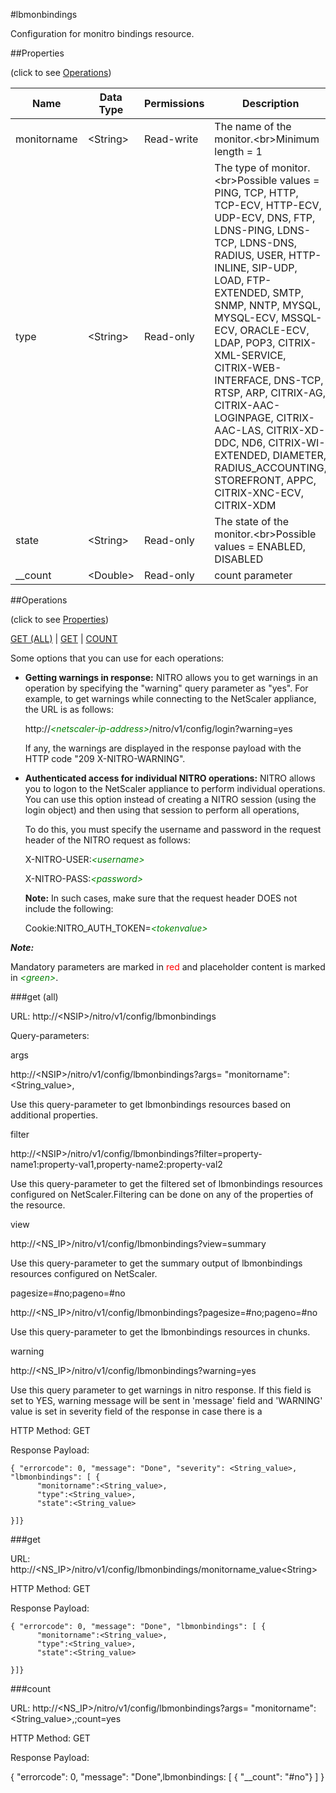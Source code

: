 #lbmonbindings

Configuration for monitro bindings resource.


##Properties 
<span>(click to see [Operations](#operations))</span>


<table><thead><tr><th>Name</th><th> Data Type</th><th> Permissions</th><th>Description</th></tr></thead><tbody><tr><td>monitorname</td><td>&lt;String></td><td>Read-write</td><td>The name of the monitor.&lt;br>Minimum length = 1</td><tr><tr><td>type</td><td>&lt;String></td><td>Read-only</td><td>The type of monitor.&lt;br>Possible values = PING, TCP, HTTP, TCP-ECV, HTTP-ECV, UDP-ECV, DNS, FTP, LDNS-PING, LDNS-TCP, LDNS-DNS, RADIUS, USER, HTTP-INLINE, SIP-UDP, LOAD, FTP-EXTENDED, SMTP, SNMP, NNTP, MYSQL, MYSQL-ECV, MSSQL-ECV, ORACLE-ECV, LDAP, POP3, CITRIX-XML-SERVICE, CITRIX-WEB-INTERFACE, DNS-TCP, RTSP, ARP, CITRIX-AG, CITRIX-AAC-LOGINPAGE, CITRIX-AAC-LAS, CITRIX-XD-DDC, ND6, CITRIX-WI-EXTENDED, DIAMETER, RADIUS_ACCOUNTING, STOREFRONT, APPC, CITRIX-XNC-ECV, CITRIX-XDM</td><tr><tr><td>state</td><td>&lt;String></td><td>Read-only</td><td>The state of the monitor.&lt;br>Possible values = ENABLED, DISABLED</td><tr><tr><td>__count</td><td>&lt;Double></td><td>Read-only</td><td>count parameter</td><tr></tbody></table>
##Operations 
<span>(click to see [Properties](#properties))</span>


[GET (ALL)](#get-(all)) | [GET](#get) | [COUNT](#count)


Some options that you can use for each operations:
<ul><li><p><b>Getting warnings in response:</b> NITRO allows you to get warnings in an operation by specifying the "warning" query parameter as "yes". For example, to get warnings while connecting to the NetScaler appliance, the URL is as follows:</p><p>http://<span style="color:green;font-style:italic;">&lt;netscaler-ip-address&gt;</span>/nitro/v1/config/login?warning=yes</p><p>If any, the warnings are displayed in the response payload with the HTTP code "209 X-NITRO-WARNING".</p></li><li><p><b>Authenticated access for individual NITRO operations:</b> NITRO allows you to logon to the NetScaler appliance to perform individual operations. You can use this option instead of creating a NITRO session (using the login object) and then using that session to perform all operations,</p><p>To do this, you must specify the username and password in the request header of the NITRO request as follows:</p><p>X-NITRO-USER:<span style="color:green;font-style:italic;">&lt;username&gt;</span></p><p>X-NITRO-PASS:<span style="color:green;font-style:italic;">&lt;password&gt;</span></p><p><b>Note:</b> In such cases, make sure that the request header DOES not include the following:</p><p>Cookie:NITRO_AUTH_TOKEN=<span style="color:green;font-style:italic;">&lt;tokenvalue&gt;</span></p></li></ul>



***Note:*** 
Mandatory parameters are marked in <span style="color:#FF0000;">red</span> and placeholder content is marked in <span style="color:green;font-style:italic">&lt;green&gt;</span>.

###get (all)



URL: http://&lt;NSIP&gt;/nitro/v1/config/lbmonbindings
Query-parameters:
args
http://&lt;NSIP&gt;/nitro/v1/config/lbmonbindings?args=      "monitorname":&lt;String_value&gt;,
Use this query-parameter to get lbmonbindings resources based on additional properties.


filter
http://&lt;NSIP&gt;/nitro/v1/config/lbmonbindings?filter=property-name1:property-val1,property-name2:property-val2
Use this query-parameter to get the filtered set of lbmonbindings resources configured on NetScaler.Filtering can be done on any of the properties of the resource.


view
http://&lt;NS_IP&gt;/nitro/v1/config/lbmonbindings?view=summary
Use this query-parameter to get the summary output of lbmonbindings resources configured on NetScaler.


pagesize=#no;pageno=#no
http://&lt;NS_IP&gt;/nitro/v1/config/lbmonbindings?pagesize=#no;pageno=#no
Use this query-parameter to get the lbmonbindings resources in chunks.


warning
http://&lt;NS_IP&gt;/nitro/v1/config/lbmonbindings?warning=yes
Use this query parameter to get warnings in nitro response. If this field is set to YES, warning message will be sent in 'message' field and 'WARNING' value is set in severity field of the response in case there is a



HTTP Method: GET
Response Payload: ```{ "errorcode": 0, "message": "Done", "severity": <String_value>, "lbmonbindings": [ {      "monitorname":<String_value>,      "type":<String_value>,      "state":<String_value>}]}```



###get



URL: http://&lt;NS_IP&gt;/nitro/v1/config/lbmonbindings/monitorname_value&lt;String&gt;
HTTP Method: GET
Response Payload: ```{ "errorcode": 0, "message": "Done", "lbmonbindings": [ {      "monitorname":<String_value>,      "type":<String_value>,      "state":<String_value>}]}```



###count



URL: http://&lt;NS_IP&gt;/nitro/v1/config/lbmonbindings?args=     "monitorname":&lt;String_value&gt;,;count=yes
HTTP Method: GET
Response Payload: 
{ "errorcode": 0, "message": "Done",lbmonbindings: [ { "__count": "#no"} ] }



